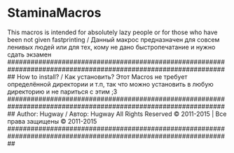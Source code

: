 # StaminaMacros
This macros is intended for absolutely lazy people or for those who have been not given fastprinting / 
Данный макрос предназначен для совсем ленивых людей или для тех, кому не дано быстропечатание и нужно сдать экзамен
##################################################################################################################
How to install? / Как установить?
Этот Macros не требует определённой директории и т.п, так что можно установить в любую директорию и не париться с этим ;3
##################################################################################################################
Author: Hugway / Автор: Hugway
All Rights Reserved © 2011-2015 | Все права защищены © 2011-2015
##################################################################################################################
